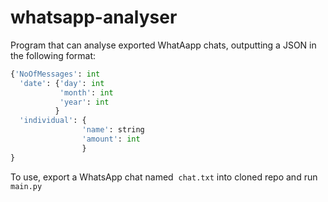 # whatsapp-analyser
Program that can analyse exported WhatAapp chats, outputting a JSON in the following format: 

```python
{'NoOfMessages': int
  'date': {'day': int
           'month': int
           'year': int
          }
  'individual': {
                'name': string
                'amount': int
                }
}
```

To use, export a WhatsApp chat named  `chat.txt` into cloned repo and run  `main.py`
